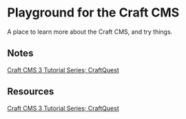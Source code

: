 # Playground for the Craft CMS

A place to learn more about the Craft CMS, and try things.

## Notes

[Craft CMS 3 Tutorial Series; CraftQuest](craft-cms-3-tutorial-series--craftquest.md)

## Resources

[Craft CMS 3 Tutorial Series; CraftQuest](https://www.youtube.com/playlist?list=PLCy7dPypkr2rOlj9Ps5HbzYeJecL48yg-)

<!--
https://craftcms.com/docs/4.x/installation.html#step-1-download-craft
-->
